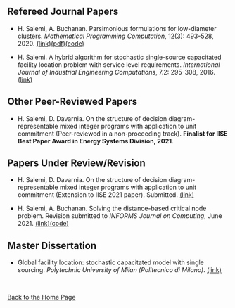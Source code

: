 ## Refereed Journal Papers

- H. Salemi, A. Buchanan. Parsimonious formulations for low-diameter clusters. *Mathematical Programming Computation*, 12(3): 493-528, 2020. [(link)](https://link.springer.com/article/10.1007/s12532-020-00175-6)[(pdf)](https://drive.google.com/file/d/1SgL7xWAeExdoQ3SjR0zertfrOOCoOlWA/view?usp=sharing)[(code)](https://github.com/halisalemi/ParsimoniousKClub)

- H. Salemi. A hybrid algorithm for stochastic single-source capacitated facility location problem
with service level requirements. *International Journal of Industrial Engineering Computations*, 7.2: 295-308, 2016. [(link)](http://m.growingscience.com/ijiec/Vol7/IJIEC_2015_37.pdf)

## Other Peer-Reviewed Papers

- H. Salemi, D. Davarnia. On the structure of decision diagram-representable mixed integer programs with application to unit commitment (Peer-reviewed in a non-proceeding track).
 **Finalist for IISE Best Paper Award in Energy Systems Division, 2021**.


## Papers Under Review/Revision

- H. Salemi, D. Davarnia. On the structure of decision diagram-representable mixed integer programs with application to unit commitment (Extension to IISE 2021 paper). Submitted. [(link)](http://www.optimization-online.org/DB_HTML/2021/01/8234.html)

- H. Salemi, A. Buchanan. Solving the distance-based critical node problem. Revision submitted to *INFORMS Journal on Computing*, June 2021. [(link)](http://www.optimization-online.org/DB_HTML/2020/04/7751.html)[(code)](https://github.com/halisalemi/DCNP)

## Master Dissertation 

- Global facility location: stochastic capacitated model with single sourcing. *Polytechnic University of Milan (Politecnico di Milano)*. [(link)](https://www.politesi.polimi.it/handle/10589/108091)

<br>

[Back to the Home Page](./README.md)
